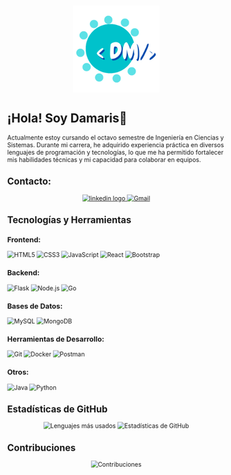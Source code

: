 <div align="center">
  <img height="200" src="https://github.com/Damaris-Muralles/Damaris-Muralles/blob/main/banner.png"  alt="banner"  />
</div>

# ¡Hola! Soy Damaris👋

Actualmente estoy cursando el octavo semestre de Ingeniería en Ciencias y Sistemas. Durante mi carrera, he adquirido experiencia práctica en diversos lenguajes de programación y tecnologías, lo que me ha permitido fortalecer mis habilidades técnicas y mi capacidad para colaborar en equipos.
<!--
<p align="left"> <img src="https://komarev.com/ghpvc/?username=damaris-muralles&label=Profile%20views&color=0e75b6&style=flat" alt="damaris-muralles" /> </p>

<p align="left"> <a href="https://github.com/ryo-ma/github-profile-trophy"><img src="https://github-profile-trophy.vercel.app/?username=damaris-muralles&theme=algolia&locale=es" alt="damaris-muralles" /></a> </p>-->

## Contacto:

<div align="center">
  <a href="https://www.linkedin.com/in/damarismurallesv/">
    <img src="https://img.shields.io/static/v1?message=LinkedIn&logo=linkedin&label=&color=0077B5&logoColor=white&labelColor=&style=for-the-badge" height="25" alt="linkedin logo"  />
  </a>
  <a href="mailto:damarisyulizzamuralles@gmail.com">
    <img src="https://img.shields.io/static/v1?message=Gmail&logo=gmail&label=&color=EA4335&logoColor=white&labelColor=&style=for-the-badge"  height="25" alt="Gmail" />
  </a>
  <!--<img src="https://img.shields.io/static/v1?message=Youtube&logo=youtube&label=&color=FF0000&logoColor=white&labelColor=&style=for-the-badge" height="25" alt="youtube logo"  />
  <img src="https://img.shields.io/static/v1?message=Twitter&logo=twitter&label=&color=1DA1F2&logoColor=white&labelColor=&style=for-the-badge" height="25" alt="twitter logo"  />-->
</div>

## Tecnologías y Herramientas
### Frontend:
![HTML5](https://img.shields.io/badge/-HTML5-E34F26?logo=html5&logoColor=white&style=flat)
![CSS3](https://img.shields.io/badge/-CSS3-1572B6?logo=css3&logoColor=white&style=flat)
![JavaScript](https://img.shields.io/badge/-JavaScript-F7DF1E?logo=javascript&logoColor=black&style=flat)
![React](https://img.shields.io/badge/-React-61DAFB?logo=react&logoColor=white&style=flat)
![Bootstrap](https://img.shields.io/badge/-Bootstrap-563D7C?logo=bootstrap&logoColor=white&style=flat)
<!--
![Vue.js](https://img.shields.io/badge/-Vue.js-4FC08D?logo=vue.js&logoColor=white&style=flat)-->

### Backend:
<!--
![Django](https://img.shields.io/badge/-Django-092E20?logo=django&logoColor=white&style=flat)-->
![Flask](https://img.shields.io/badge/-Flask-000000?logo=flask&logoColor=white&style=flat)
![Node.js](https://img.shields.io/badge/-Node.js-339933?logo=node.js&logoColor=white&style=flat)
![Go](https://img.shields.io/badge/-Go-00ADD8?logo=go&logoColor=white&style=flat)

### Bases de Datos:
![MySQL](https://img.shields.io/badge/-MySQL-4479A1?logo=mysql&logoColor=white&style=flat)
![MongoDB](https://img.shields.io/badge/-MongoDB-47A248?logo=mongodb&logoColor=white&style=flat)
<!--
![Redis](https://img.shields.io/badge/-Redis-DC382D?logo=redis&logoColor=white&style=flat)
![Oracle](https://img.shields.io/badge/-Oracle-F80000?logo=oracle&logoColor=white&style=flat)-->

### Herramientas de Desarrollo:
![Git](https://img.shields.io/badge/-Git-F05032?logo=git&logoColor=white&style=flat)
![Docker](https://img.shields.io/badge/-Docker-2496ED?logo=docker&logoColor=white&style=flat)
![Postman](https://img.shields.io/badge/-Postman-FF6C37?logo=postman&logoColor=white&style=flat)
<!--
![Kubernetes](https://img.shields.io/badge/-Kubernetes-326CE5?logo=kubernetes&logoColor=white&style=flat)-->

### Otros:

![Java](https://img.shields.io/badge/-Java-007396?logo=java&logoColor=white&style=flat)
![Python](https://img.shields.io/badge/-Python-3776AB?logo=python&logoColor=white&style=flat)
<!--
![D3.js](https://img.shields.io/badge/-D3.js-F9A03C?logo=d3.js&logoColor=white&style=flat)
![Nginx](https://img.shields.io/badge/-Nginx-269539?logo=nginx&logoColor=white&style=flat)
![Arduino](https://img.shields.io/badge/-Arduino-00979D?logo=arduino&logoColor=white&style=flat)
![AWS](https://img.shields.io/badge/-AWS-232F3E?logo=amazon-aws&logoColor=white&style=flat)
![Google Cloud](https://img.shields.io/badge/-Google%20Cloud-4285F4?logo=google-cloud&logoColor=white&style=flat)
![Linux](https://img.shields.io/badge/-Linux-FCC624?logo=linux&logoColor=black&style=flat)-->


<!--
## Proyectos Destacados
### [Nombre del Proyecto](enlace-al-repositorio)
Descripción breve del proyecto. Tecnología principal usada.

### [Otro Proyecto](enlace-al-repositorio)
Descripción breve del proyecto. Tecnología principal usada.

-->
## Estadísticas de GitHub

<div align="center">
  <img src="https://github-readme-stats.vercel.app/api/top-langs/?username=Damaris-Muralles&layout=compact&theme=algolia&locale=es" alt="Lenguajes más usados" />
  <img src="https://github-readme-stats.vercel.app/api?username=Damaris-Muralles&show_icons=true&theme=algolia&locale=es" alt="Estadísticas de GitHub" />
</div>

## Contribuciones

<div align="center">
  <img src="https://github-readme-streak-stats.herokuapp.com/?user=Damaris-Muralles&theme=algolia&locale=es" alt="Contribuciones" />
</div>
